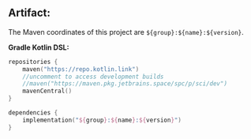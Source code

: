 ## Artifact:

The Maven coordinates of this project are `${group}:${name}:${version}`.

**Gradle Kotlin DSL:**
```kotlin
repositories {
    maven("https://repo.kotlin.link")
    //uncomment to access development builds
    //maven("https://maven.pkg.jetbrains.space/spc/p/sci/dev")
    mavenCentral()
}

dependencies {
    implementation("${group}:${name}:${version}")
}
```